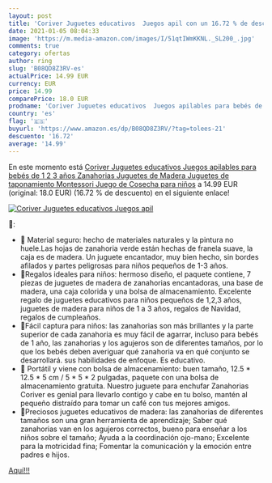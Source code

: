 ```yaml
---
layout: post
title: 'Coriver Juguetes educativos  Juegos apil con un 16.72 % de descuento'
date: 2021-01-05 08:04:33
image: 'https://m.media-amazon.com/images/I/51qtIWmKKNL._SL200_.jpg'
comments: true
category: ofertas
author: ring
slug: 'B08QD8Z3RV-es'
actualPrice: 14.99 EUR
currency: EUR
price: 14.99
comparePrice: 18.0 EUR
prodname: 'Coriver Juguetes educativos  Juegos apilables para bebés de 1 2 3 años  Zanahorias  Juguetes de Madera  Juguetes de taponamiento Montessori  Juego de Cosecha para niños'
country: 'es'
flag: '🇪🇸'
buyurl: 'https://www.amazon.es/dp/B08QD8Z3RV/?tag=tolees-21'
descuento: '16.72'
average: '14.99'
---
```


En este momento está [Coriver Juguetes educativos  Juegos apilables para bebés de 1 2 3 años  Zanahorias  Juguetes de Madera  Juguetes de taponamiento Montessori  Juego de Cosecha para niños](https://www.amazon.es/dp/B08QD8Z3RV/?tag=tolees-21) a 14.99 EUR (original: 18.0 EUR) (16.72 %  de descuento) en el siguiente enlace!

[![Coriver Juguetes educativos  Juegos apil](https://m.media-amazon.com/images/I/51qtIWmKKNL._SL200_.jpg)](https://www.amazon.es/dp/B08QD8Z3RV/?tag=tolees-21)

🔎:

- 🥕 Material seguro: hecho de materiales naturales y la pintura no huele.Las hojas de zanahoria verde están hechas de franela suave, la caja es de madera. Un juguete encantador, muy bien hecho, sin bordes afilados y partes peligrosas para niños pequeños de 1-3 años.
- 🥕Regalos ideales para niños: hermoso diseño, el paquete contiene, 7 piezas de juguetes de madera de zanahorias encantadoras, una base de madera, una caja colorida y una bolsa de almacenamiento. Excelente regalo de juguetes educativos para niños pequeños de 1,2,3 años, juguetes de madera para niños de 1 a 3 años, regalos de Navidad, regalos de cumpleaños.
- 🥕Fácil captura para niños: las zanahorias son más brillantes y la parte superior de cada zanahoria es muy fácil de agarrar, incluso para bebés de 1 año, las zanahorias y los agujeros son de diferentes tamaños, por lo que los bebés deben averiguar qué zanahoria va en qué conjunto se desarrollará. sus habilidades de enfoque. Es educativo.
- 🥕 Portátil y viene con bolsa de almacenamiento: buen tamaño, 12.5 * 12.5 * 5 cm / 5 * 5 * 2 pulgadas, paquete con una bolsa de almacenamiento gratuita. Nuestro juguete para enchufar Zanahorias Coriver es genial para llevarlo contigo y cabe en tu bolso, mantén al pequeño distraído para tomar un café con tus mejores amigos.
- 🥕Preciosos juguetes educativos de madera: las zanahorias de diferentes tamaños son una gran herramienta de aprendizaje; Saber qué zanahorias van en los agujeros correctos, bueno para enseñar a los niños sobre el tamaño; Ayuda a la coordinación ojo-mano; Excelente para la motricidad fina; Fomentar la comunicación y la emoción entre padres e hijos.

[Aquí!!!](https://www.amazon.es/dp/B08QD8Z3RV/?tag=tolees-21)

